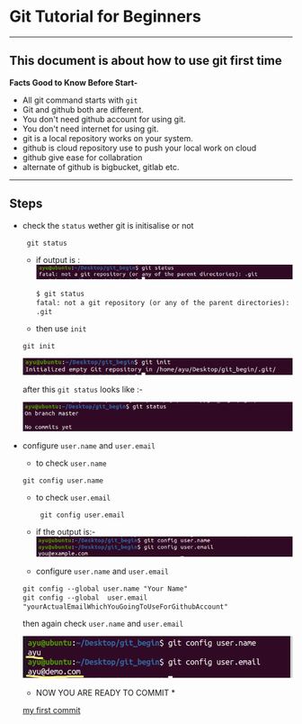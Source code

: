 # Git Tutorial for Beginners 
---
**This document is about how to use git first time** 
---
__Facts Good to Know Before Start-__ 
+ All git command starts with `git`
+ Git and github both are different.
+ You don't need github account for using git.
+ You don't need internet for using git.
+ git is a local repository works on your system. 
+ github is cloud repository use to push your local work on cloud
+ github give ease for collabration
+ alternate of github is bigbucket, gitlab etc.
---

## Steps
+ check the `status` wether git is initisalise or not 
    ```git
     git status
    ```
    + if output is :
    ![git status output](https://github.com/ayulearn/git-practice/blob/main/Screenshot%202022-01-05%20105957.png)
      ```git
      $ git status
      fatal: not a git repository (or any of the parent directories): .git
      ```
    + then use `init`
     ```git
     git init
     ```
   
    ![git init output](https://github.com/ayulearn/git-practice/blob/main/Screenshot%202022-01-05%20111014.png)
    
    after this `git status` looks like :-
    
    ![git status](https://github.com/ayulearn/git-practice/blob/main/3.png)
    
+ configure `user.name` and `user.email`

    + to check `user.name`
     ```git 
     git config user.name
     ```
     + to check `user.email`
      
          ```git
           git config user.email
          ```
     + if the output is:-
    ![user name output](https://github.com/ayulearn/git-practice/blob/main/4.png)
    
     + configure `user.name` and `user.email`
     ```git
     git config --global user.name "Your Name"
     git config --global  user.email "yourActualEmailWhichYouGoingToUseForGithubAccount"
     ```
     then again check `user.name` and `user.email`
     
     ![output](https://github.com/ayulearn/git-practice/blob/main/5.png)
     
     * NOW YOU ARE READY TO COMMIT *
     
     [my first commit](git@github.com:ayulearn/my-first-commit.git)

 

